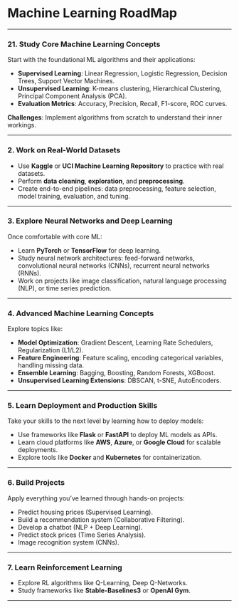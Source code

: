 # Machine Learning RoadMap

---

### **21. Study Core Machine Learning Concepts**  
Start with the foundational ML algorithms and their applications:  
- **Supervised Learning**: Linear Regression, Logistic Regression, Decision Trees, Support Vector Machines.  
- **Unsupervised Learning**: K-means clustering, Hierarchical Clustering, Principal Component Analysis (PCA).  
- **Evaluation Metrics**: Accuracy, Precision, Recall, F1-score, ROC curves.  

**Challenges**: Implement algorithms from scratch to understand their inner workings.

---

### **2. Work on Real-World Datasets**  
- Use **Kaggle** or **UCI Machine Learning Repository** to practice with real datasets.  
- Perform **data cleaning**, **exploration**, and **preprocessing**.  
- Create end-to-end pipelines: data preprocessing, feature selection, model training, evaluation, and tuning.

---

### **3. Explore Neural Networks and Deep Learning**  
Once comfortable with core ML:  
- Learn **PyTorch** or **TensorFlow** for deep learning.  
- Study neural network architectures: feed-forward networks, convolutional neural networks (CNNs), recurrent neural networks (RNNs).  
- Work on projects like image classification, natural language processing (NLP), or time series prediction.

---

### **4. Advanced Machine Learning Concepts**  
Explore topics like:  
- **Model Optimization**: Gradient Descent, Learning Rate Schedulers, Regularization (L1/L2).  
- **Feature Engineering**: Feature scaling, encoding categorical variables, handling missing data.  
- **Ensemble Learning**: Bagging, Boosting, Random Forests, XGBoost.  
- **Unsupervised Learning Extensions**: DBSCAN, t-SNE, AutoEncoders.

---

### **5. Learn Deployment and Production Skills**  
Take your skills to the next level by learning how to deploy models:  
- Use frameworks like **Flask** or **FastAPI** to deploy ML models as APIs.  
- Learn cloud platforms like **AWS**, **Azure**, or **Google Cloud** for scalable deployments.  
- Explore tools like **Docker** and **Kubernetes** for containerization.

---

### **6. Build Projects**  
Apply everything you’ve learned through hands-on projects:  
- Predict housing prices (Supervised Learning).  
- Build a recommendation system (Collaborative Filtering).  
- Develop a chatbot (NLP + Deep Learning).  
- Predict stock prices (Time Series Analysis).  
- Image recognition system (CNNs).  

---

### **7. Learn Reinforcement Learning**  
- Explore RL algorithms like Q-Learning, Deep Q-Networks.  
- Study frameworks like **Stable-Baselines3** or **OpenAI Gym**.

---
